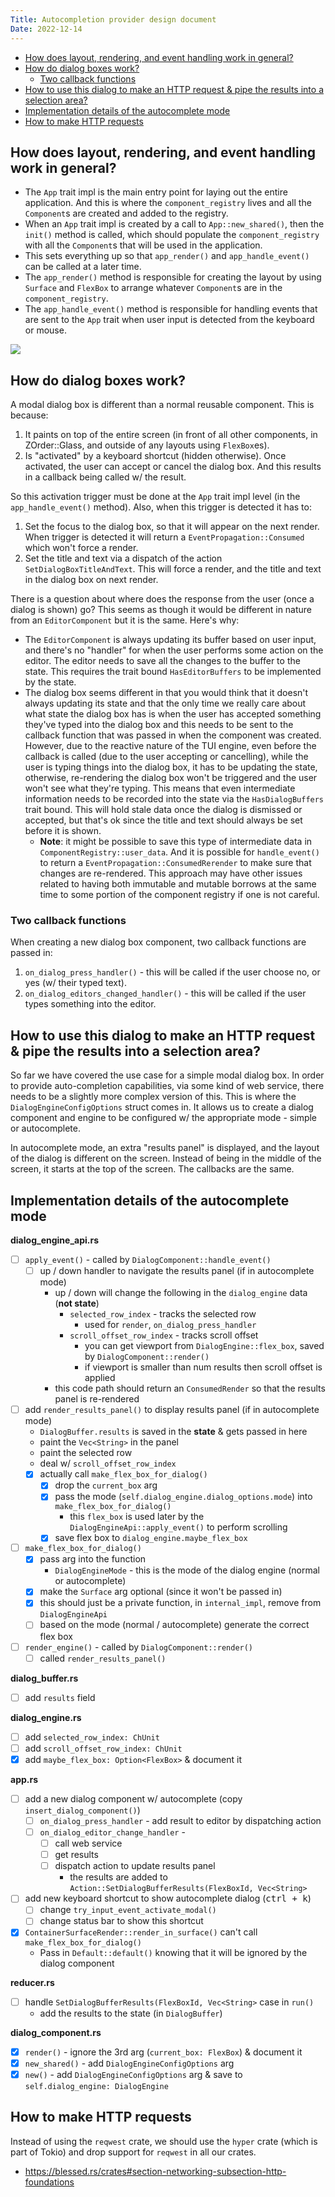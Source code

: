 ```yaml
---
Title: Autocompletion provider design document
Date: 2022-12-14
---
```


<!-- TOC -->

- [How does layout, rendering, and event handling work in general?](#how-does-layout-rendering-and-event-handling-work-in-general)
- [How do dialog boxes work?](#how-do-dialog-boxes-work)
  - [Two callback functions](#two-callback-functions)
- [How to use this dialog to make an HTTP request & pipe the results into a selection area?](#how-to-use-this-dialog-to-make-an-http-request--pipe-the-results-into-a-selection-area)
- [Implementation details of the autocomplete mode](#implementation-details-of-the-autocomplete-mode)
- [How to make HTTP requests](#how-to-make-http-requests)

<!-- /TOC -->

## How does layout, rendering, and event handling work in general?
<a id="markdown-how-does-layout%2C-rendering%2C-and-event-handling-work-in-general%3F" name="how-does-layout%2C-rendering%2C-and-event-handling-work-in-general%3F"></a>


- The `App` trait impl is the main entry point for laying out the entire application. And this is
  where the `component_registry` lives and all the `Component`s are created and added to the
  registry.
- When an `App` trait impl is created by a call to `App::new_shared()`, then the `init()` method is
  called, which should populate the `component_registry` with all the `Component`s that will be used
  in the application.
- This sets everything up so that `app_render()` and `app_handle_event()` can be called at a later
  time.
- The `app_render()` method is responsible for creating the layout by using `Surface` and `FlexBox`
  to arrange whatever `Component`s are in the `component_registry`.
- The `app_handle_event()` method is responsible for handling events that are sent to the `App`
  trait when user input is detected from the keyboard or mouse.

![](https://raw.githubusercontent.com/r3bl-org/r3bl_rs_utils/main/docs/memory-architecture.drawio.svg)

## How do dialog boxes work?
<a id="markdown-how-do-dialog-boxes-work%3F" name="how-do-dialog-boxes-work%3F"></a>


A modal dialog box is different than a normal reusable component. This is because:

1. It paints on top of the entire screen (in front of all other components, in ZOrder::Glass, and
   outside of any layouts using `FlexBox`es).
2. Is "activated" by a keyboard shortcut (hidden otherwise). Once activated, the user can accept or
   cancel the dialog box. And this results in a callback being called w/ the result.

So this activation trigger must be done at the `App` trait impl level (in the `app_handle_event()`
method). Also, when this trigger is detected it has to:

1. Set the focus to the dialog box, so that it will appear on the next render. When trigger is
   detected it will return a `EventPropagation::Consumed` which won't force a render.
2. Set the title and text via a dispatch of the action `SetDialogBoxTitleAndText`. This will force a
   render, and the title and text in the dialog box on next render.

There is a question about where does the response from the user (once a dialog is shown) go? This
seems as though it would be different in nature from an `EditorComponent` but it is the same. Here's
why:

- The `EditorComponent` is always updating its buffer based on user input, and there's no "handler"
  for when the user performs some action on the editor. The editor needs to save all the changes to
  the buffer to the state. This requires the trait bound `HasEditorBuffers` to be implemented by the
  state.
- The dialog box seems different in that you would think that it doesn't always updating its state
  and that the only time we really care about what state the dialog box has is when the user has
  accepted something they've typed into the dialog box and this needs to be sent to the callback
  function that was passed in when the component was created. However, due to the reactive nature of
  the TUI engine, even before the callback is called (due to the user accepting or cancelling),
  while the user is typing things into the dialog box, it has to be updating the state, otherwise,
  re-rendering the dialog box won't be triggered and the user won't see what they're typing. This
  means that even intermediate information needs to be recorded into the state via the
  `HasDialogBuffers` trait bound. This will hold stale data once the dialog is dismissed or
  accepted, but that's ok since the title and text should always be set before it is shown.
  - **Note**: it might be possible to save this type of intermediate data in
    `ComponentRegistry::user_data`. And it is possible for `handle_event()` to return a
    `EventPropagation::ConsumedRerender` to make sure that changes are re-rendered. This approach
    may have other issues related to having both immutable and mutable borrows at the same time to
    some portion of the component registry if one is not careful.

### Two callback functions
<a id="markdown-two-callback-functions" name="two-callback-functions"></a>


When creating a new dialog box component, two callback functions are passed in:

1. `on_dialog_press_handler()` - this will be called if the user choose no, or yes (w/ their typed
   text).
2. `on_dialog_editors_changed_handler()` - this will be called if the user types something into the
   editor.

## How to use this dialog to make an HTTP request & pipe the results into a selection area?
<a id="markdown-how-to-use-this-dialog-to-make-an-http-request-%26-pipe-the-results-into-a-selection-area%3F" name="how-to-use-this-dialog-to-make-an-http-request-%26-pipe-the-results-into-a-selection-area%3F"></a>


So far we have covered the use case for a simple modal dialog box. In order to provide
auto-completion capabilities, via some kind of web service, there needs to be a slightly more
complex version of this. This is where the `DialogEngineConfigOptions` struct comes in. It allows us
to create a dialog component and engine to be configured w/ the appropriate mode - simple or
autocomplete.

In autocomplete mode, an extra "results panel" is displayed, and the layout of the dialog is
different on the screen. Instead of being in the middle of the screen, it starts at the top of the
screen. The callbacks are the same.

## Implementation details of the autocomplete mode
<a id="markdown-implementation-details-of-the-autocomplete-mode" name="implementation-details-of-the-autocomplete-mode"></a>


**dialog_engine_api.rs**

- [ ] `apply_event()` - called by `DialogComponent::handle_event()`
  - [ ] up / down handler to navigate the results panel (if in autocomplete mode)
    - up / down will change the following in the `dialog_engine` data (**not state**)
      - `selected_row_index` - tracks the selected row
        - used for `render`, `on_dialog_press_handler`
      - `scroll_offset_row_index` - tracks scroll offset
        - you can get viewport from `DialogEngine::flex_box`, saved by `DialogComponent::render()`
        - if viewport is smaller than num results then scroll offset is applied
    - this code path should return an `ConsumedRender` so that the results panel is re-rendered
- [ ] add `render_results_panel()` to display results panel (if in autocomplete mode)
  - `DialogBuffer.results` is saved in the **state** & gets passed in here
  - paint the `Vec<String>` in the panel
  - paint the selected row
  - deal w/ `scroll_offset_row_index`
  - [x] actually call `make_flex_box_for_dialog()`
    - [x] drop the `current_box` arg
    - [x] pass the mode (`self.dialog_engine.dialog_options.mode`) into `make_flex_box_for_dialog()`
      - this `flex_box` is used later by the `DialogEngineApi::apply_event()` to perform scrolling
    - [x] save flex box to `dialog_engine.maybe_flex_box`
- [ ] `make_flex_box_for_dialog()`
  - [x] pass arg into the function
    - `DialogEngineMode` - this is the mode of the dialog engine (normal or autocomplete)
  - [x] make the `Surface` arg optional (since it won't be passed in)
  - [x] this should just be a private function, in `internal_impl`, remove from `DialogEngineApi`
  - [ ] based on the mode (normal / autocomplete) generate the correct flex box
- [ ] `render_engine()` - called by `DialogComponent::render()`
  - [ ] called `render_results_panel()`

**dialog_buffer.rs**

- [ ] add `results` field

**dialog_engine.rs**

- [ ] add `selected_row_index: ChUnit`
- [ ] add `scroll_offset_row_index: ChUnit`
- [x] add `maybe_flex_box: Option<FlexBox>` & document it

**app.rs**

- [ ] add a new dialog component w/ autocomplete (copy `insert_dialog_component()`)
  - [ ] `on_dialog_press_handler` - add result to editor by dispatching action
  - [ ] `on_dialog_editor_change_handler` -
    - [ ] call web service
    - [ ] get results
    - [ ] dispatch action to update results panel
      - the results are added to `Action::SetDialogBufferResults(FlexBoxId, Vec<String>`
- [ ] add new keyboard shortcut to show autocomplete dialog (<kbd>ctrl + k</kbd>)
  - [ ] change `try_input_event_activate_modal()`
  - [ ] change status bar to show this shortcut
- [x] `ContainerSurfaceRender::render_in_surface()` can't call `make_flex_box_for_dialog()`
  - Pass in `Default::default()` knowing that it will be ignored by the dialog component

**reducer.rs**

- [ ] handle `SetDialogBufferResults(FlexBoxId, Vec<String>` case in `run()`
  - add the results to the state (in `DialogBuffer`)

**dialog_component.rs**

- [x] `render()` - ignore the 3rd arg (`current_box: FlexBox`) & document it
- [x] `new_shared()` - add `DialogEngineConfigOptions` arg
- [x] `new()` - add `DialogEngineConfigOptions` arg & save to `self.dialog_engine: DialogEngine`

## How to make HTTP requests
<a id="markdown-how-to-make-http-requests" name="how-to-make-http-requests"></a>


Instead of using the `reqwest` crate, we should use the `hyper` crate (which is part of Tokio) and
drop support for `reqwest` in all our crates.

- https://blessed.rs/crates#section-networking-subsection-http-foundations
